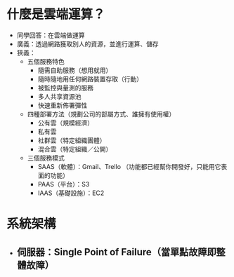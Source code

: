 # 什麼是雲端運算？
- 同學回答：在雲端做運算
- 廣義：透過網路獲取別人的資源，並進行運算、儲存
- 狹義：
  - 五個服務特色
     - 隨需自助服務（想用就用）
     - 隨時隨地用任何網路裝置存取（行動）
     - 被監控與量測的服務
     - 多人共享資源池
     - 快速重新佈署彈性
  - 四種部署方法（規劃公司的部屬方式、誰擁有使用權）
     - 公有雲（規模經濟）
     - 私有雲
     - 社群雲（特定組織團體）
     - 混合雲（特定組織／公開）
  - 三個服務模式
     - SAAS（軟體）：Gmail、Trello （功能都已經幫你開發好，只能用它表面的功能）
     - PAAS（平台）：S3
     - IAAS（基礎設施）：EC2


# 系統架構
- 伺服器：Single Point of Failure（當單點故障即整體故障）
  -  
